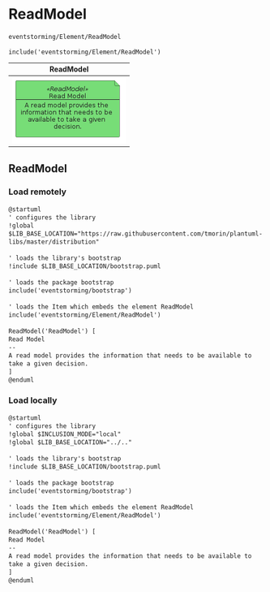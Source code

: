 # ReadModel

```text
eventstorming/Element/ReadModel
```

```text
include('eventstorming/Element/ReadModel')
```

|                                   ReadModel                                    |
|:------------------------------------------------------------------------------:|
| ![illustration for ReadModel](../../eventstorming/Element/ReadModel.Local.png) |

## ReadModel

### Load remotely

```plantuml
@startuml
' configures the library
!global $LIB_BASE_LOCATION="https://raw.githubusercontent.com/tmorin/plantuml-libs/master/distribution"

' loads the library's bootstrap
!include $LIB_BASE_LOCATION/bootstrap.puml

' loads the package bootstrap
include('eventstorming/bootstrap')

' loads the Item which embeds the element ReadModel
include('eventstorming/Element/ReadModel')

ReadModel('ReadModel') [
Read Model
--
A read model provides the information that needs to be available to take a given decision.
]
@enduml
```

### Load locally

```plantuml
@startuml
' configures the library
!global $INCLUSION_MODE="local"
!global $LIB_BASE_LOCATION="../.."

' loads the library's bootstrap
!include $LIB_BASE_LOCATION/bootstrap.puml

' loads the package bootstrap
include('eventstorming/bootstrap')

' loads the Item which embeds the element ReadModel
include('eventstorming/Element/ReadModel')

ReadModel('ReadModel') [
Read Model
--
A read model provides the information that needs to be available to take a given decision.
]
@enduml
```

